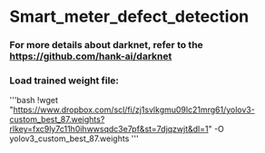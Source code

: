 # Smart_meter_defect_detection

### For more details about darknet, refer to the https://github.com/hank-ai/darknet

### Load trained weight file:

'''bash
!wget "https://www.dropbox.com/scl/fi/zj1svlkgmu09lc21mrg61/yolov3-custom_best_87.weights?rlkey=fxc9ly7c11h0ihwwsqdc3e7pf&st=7djqzwjt&dl=1" -O yolov3_custom_best_87.weights
'''
###

